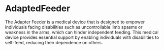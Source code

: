 # AdaptedFeeder
The Adapter Feeder is a medical device that is designed to empower individuals facing disabilities such as uncontrollable limb spasms or weakness in the arms, which can hinder independent feeding. This medical device provides essential support by enabling individuals with disabilities to self-feed, reducing their dependence on others. 

